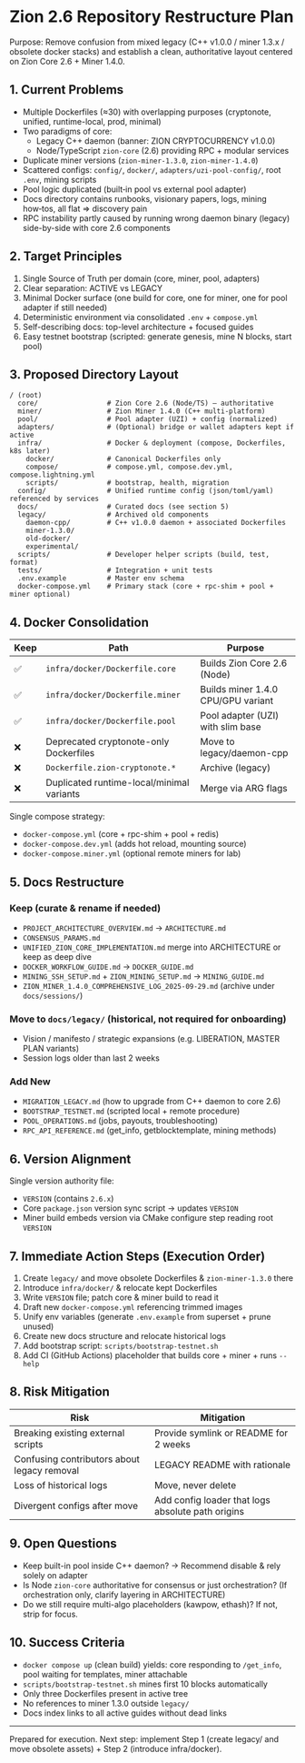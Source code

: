 # Zion 2.6 Repository Restructure Plan

Purpose: Remove confusion from mixed legacy (C++ v1.0.0 / miner 1.3.x / obsolete docker stacks) and establish a clean, authoritative layout centered on Zion Core 2.6 + Miner 1.4.0.

## 1. Current Problems
- Multiple Dockerfiles (≈30) with overlapping purposes (cryptonote, unified, runtime-local, prod, minimal)
- Two paradigms of core:
  - Legacy C++ daemon (banner: ZION CRYPTOCURRENCY v1.0.0)
  - Node/TypeScript `zion-core` (2.6) providing RPC + modular services
- Duplicate miner versions (`zion-miner-1.3.0`, `zion-miner-1.4.0`)
- Scattered configs: `config/`, `docker/`, `adapters/uzi-pool-config/`, root `.env`, mining scripts
- Pool logic duplicated (built‑in pool vs external pool adapter)
- Docs directory contains runbooks, visionary papers, logs, mining how‑tos, all flat => discovery pain
- RPC instability partly caused by running wrong daemon binary (legacy) side-by-side with core 2.6 components

## 2. Target Principles
1. Single Source of Truth per domain (core, miner, pool, adapters)
2. Clear separation: ACTIVE vs LEGACY
3. Minimal Docker surface (one build for core, one for miner, one for pool adapter if still needed)
4. Deterministic environment via consolidated `.env` + `compose.yml`
5. Self-describing docs: top-level architecture + focused guides
6. Easy testnet bootstrap (scripted: generate genesis, mine N blocks, start pool)

## 3. Proposed Directory Layout
```text
/ (root)
  core/                 # Zion Core 2.6 (Node/TS) – authoritative
  miner/                # Zion Miner 1.4.0 (C++ multi-platform)
  pool/                 # Pool adapter (UZI) + config (normalized)
  adapters/             # (Optional) bridge or wallet adapters kept if active
  infra/                # Docker & deployment (compose, Dockerfiles, k8s later)
    docker/             # Canonical Dockerfiles only
    compose/            # compose.yml, compose.dev.yml, compose.lightning.yml
    scripts/            # bootstrap, health, migration
  config/               # Unified runtime config (json/toml/yaml) referenced by services
  docs/                 # Curated docs (see section 5)
  legacy/               # Archived old components
    daemon-cpp/         # C++ v1.0.0 daemon + associated Dockerfiles
    miner-1.3.0/
    old-docker/
    experimental/
  scripts/              # Developer helper scripts (build, test, format)
  tests/                # Integration + unit tests
  .env.example          # Master env schema
  docker-compose.yml    # Primary stack (core + rpc-shim + pool + miner optional)
```

## 4. Docker Consolidation
| Keep | Path | Purpose |
|------|------|---------|
| ✅ | `infra/docker/Dockerfile.core` | Builds Zion Core 2.6 (Node) |
| ✅ | `infra/docker/Dockerfile.miner` | Builds miner 1.4.0 CPU/GPU variant |
| ✅ | `infra/docker/Dockerfile.pool` | Pool adapter (UZI) with slim base |
| ❌ | Deprecated cryptonote-only Dockerfiles | Move to legacy/daemon-cpp |
| ❌ | `Dockerfile.zion-cryptonote.*` | Archive (legacy)
| ❌ | Duplicated runtime-local/minimal variants | Merge via ARG flags

Single compose strategy:
- `docker-compose.yml` (core + rpc-shim + pool + redis)
- `docker-compose.dev.yml` (adds hot reload, mounting source)
- `docker-compose.miner.yml` (optional remote miners for lab)

## 5. Docs Restructure
### Keep (curate & rename if needed)
- `PROJECT_ARCHITECTURE_OVERVIEW.md` → `ARCHITECTURE.md`
- `CONSENSUS_PARAMS.md`
- `UNIFIED_ZION_CORE_IMPLEMENTATION.md` merge into ARCHITECTURE or keep as deep dive
- `DOCKER_WORKFLOW_GUIDE.md` → `DOCKER_GUIDE.md`
- `MINING_SSH_SETUP.md` + `ZION_MINING_SETUP.md` → `MINING_GUIDE.md`
- `ZION_MINER_1.4.0_COMPREHENSIVE_LOG_2025-09-29.md` (archive under `docs/sessions/`)

### Move to `docs/legacy/` (historical, not required for onboarding)
- Vision / manifesto / strategic expansions (e.g. LIBERATION, MASTER PLAN variants)
- Session logs older than last 2 weeks

### Add New
- `MIGRATION_LEGACY.md` (how to upgrade from C++ daemon to core 2.6)
- `BOOTSTRAP_TESTNET.md` (scripted local + remote procedure)
- `POOL_OPERATIONS.md` (jobs, payouts, troubleshooting)
- `RPC_API_REFERENCE.md` (get_info, getblocktemplate, mining methods)

## 6. Version Alignment
Single version authority file:
- `VERSION` (contains `2.6.x`)
- Core `package.json` version sync script → updates `VERSION`
- Miner build embeds version via CMake configure step reading root `VERSION`

## 7. Immediate Action Steps (Execution Order)
1. Create `legacy/` and move obsolete Dockerfiles & `zion-miner-1.3.0` there
2. Introduce `infra/docker/` & relocate kept Dockerfiles
3. Write `VERSION` file; patch core & miner build to read it
4. Draft new `docker-compose.yml` referencing trimmed images
5. Unify env variables (generate `.env.example` from superset + prune unused)
6. Create new docs structure and relocate historical logs
7. Add bootstrap script: `scripts/bootstrap-testnet.sh`
8. Add CI (GitHub Actions) placeholder that builds core + miner + runs `--help`

## 8. Risk Mitigation
| Risk | Mitigation |
|------|------------|
| Breaking existing external scripts | Provide symlink or README for 2 weeks |
| Confusing contributors about legacy removal | LEGACY README with rationale |
| Loss of historical logs | Move, never delete |
| Divergent configs after move | Add config loader that logs absolute path origins |

## 9. Open Questions
- Keep built-in pool inside C++ daemon? → Recommend disable & rely solely on adapter
- Is Node `zion-core` authoritative for consensus or just orchestration? (If orchestration only, clarify layering in ARCHITECTURE)
- Do we still require multi-algo placeholders (kawpow, ethash)? If not, strip for focus.

## 10. Success Criteria
- `docker compose up` (clean build) yields: core responding to `/get_info`, pool waiting for templates, miner attachable
- `scripts/bootstrap-testnet.sh` mines first 10 blocks automatically
- Only three Dockerfiles present in active tree
- No references to miner 1.3.0 outside `legacy/`
- Docs index links to all active guides without dead links

---
Prepared for execution. Next step: implement Step 1 (create legacy/ and move obsolete assets) + Step 2 (introduce infra/docker).